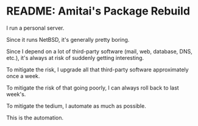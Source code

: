 # README: Amitai's Package Rebuild

I run a personal server.

Since it runs NetBSD, it's generally pretty boring.

Since I depend on a lot of third-party software (mail, web, database, DNS, etc.), it's always at risk of suddenly getting interesting.

To mitigate the risk, I upgrade all that third-party software approximately once a week.

To mitigate the risk of that going poorly, I can always roll back to last week's.

To mitigate the tedium, I automate as much as possible.

This is the automation.
